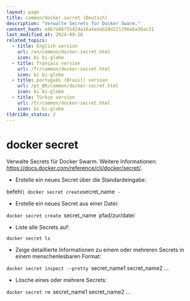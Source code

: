 ```yaml
---
layout: page
title: common/docker-secret (Deutsch)
description: "Verwalte Secrets für Docker Swarm."
content_hash: e867a80755424a16a4adab20d221296eba36ac31
last_modified_at: 2024-09-26
related_topics:
  - title: English version
    url: /en/common/docker-secret.html
    icon: bi bi-globe
  - title: français version
    url: /fr/common/docker-secret.html
    icon: bi bi-globe
  - title: português (Brasil) version
    url: /pt_BR/common/docker-secret.html
    icon: bi bi-globe
  - title: Türkçe version
    url: /tr/common/docker-secret.html
    icon: bi bi-globe
tldri18n_status: 2
---
```

# docker secret

Verwalte Secrets für Docker Swarm.
Weitere Informationen: <https://docs.docker.com/reference/cli/docker/secret/>.

- Erstelle ein neues Secret über die Standardeingabe:

<span class="tldr-var badge badge-pill bg-dark-lm bg-white-dm text-white-lm text-dark-dm font-weight-bold">befehl</span>` | docker secret create `<span class="tldr-var badge badge-pill bg-dark-lm bg-white-dm text-white-lm text-dark-dm font-weight-bold">secret_name</span>` -`

- Erstelle ein neues Secret aus einer Datei:

`docker secret create `<span class="tldr-var badge badge-pill bg-dark-lm bg-white-dm text-white-lm text-dark-dm font-weight-bold">secret_name</span>` `<span class="tldr-var badge badge-pill bg-dark-lm bg-white-dm text-white-lm text-dark-dm font-weight-bold">pfad/zur/datei</span>

- Liste alle Secrets auf:

`docker secret ls`

- Zeige detaillierte Informationen zu einem oder mehreren Secrets in einem menschenlesbaren Format:

`docker secret inspect --pretty `<span class="tldr-var badge badge-pill bg-dark-lm bg-white-dm text-white-lm text-dark-dm font-weight-bold">secret_name1 secret_name2 ...</span>

- Lösche eines oder mehrere Secrets:

`docker secret rm `<span class="tldr-var badge badge-pill bg-dark-lm bg-white-dm text-white-lm text-dark-dm font-weight-bold">secret_name1 secret_name2 ...</span>
